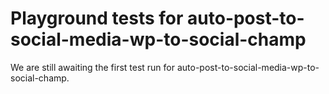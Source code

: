 # Playground tests for auto-post-to-social-media-wp-to-social-champ
We are still awaiting the first test run for auto-post-to-social-media-wp-to-social-champ.
